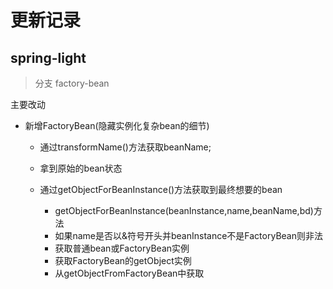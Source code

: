 # 更新记录

## spring-light

> 分支 factory-bean

主要改动

- 新增FactoryBean(隐藏实例化复杂bean的细节)
    
    * 通过transformName()方法获取beanName;
    * 拿到原始的bean状态
    * 通过getObjectForBeanInstance()方法获取到最终想要的bean
  
      * getObjectForBeanInstance(beanInstance,name,beanName,bd)方法
      * 如果name是否以&符号开头并beanInstance不是FactoryBean则非法
      * 获取普通bean或FactoryBean实例
      * 获取FactoryBean的getObject实例
      * 从getObjectFromFactoryBean中获取
    

